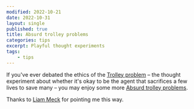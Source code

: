 ```yaml
---
modified: 2022-10-21
date: 2022-10-31
layout: single
published: true
title: Absurd trolley problems
categories: tips
excerpt: Playful thought experiments
tags:
    - tips
---
```


If you've ever debated the ethics of the [Trolley problem](https://en.wikipedia.org/wiki/Trolley_problem) –
the thought experiment about whether it's okay to be the agent that sacrifices a few lives to save many –
you may enjoy some more [Absurd trolley problems](https://neal.fun/absurd-trolley-problems/).

Thanks to [Liam Meck](https://www.linkedin.com/in/liam-meck/) for pointing me this way.
